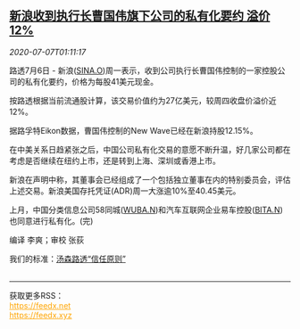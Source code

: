 <!--1594084995000-->
[新浪收到执行长曹国伟旗下公司的私有化要约 溢价12%](https://cn.reuters.com/article/sinabuyout-bid-0706-mon-idCNKBS24804S)
------

<div><i>2020-07-07T01:11:17</i></div><div class="StandardArticleBody_body"><p>路透7月6日 - 新浪(<span id="symbol_SINA.O_0"><a href="//www.reuters.com/companies/SINA.O">SINA.O</a></span>)周一表示，收到公司执行长曹国伟控制的一家控股公司的私有化要约，价格为每股41美元现金。 </p><p>按路透根据当前流通股计算，该交易价值约为27亿美元，较周四收盘价溢价近12%。 </p><p>据路孚特Eikon数据，曹国伟控制的New Wave已经在新浪持股12.15%。 </p><p>在中美关系日趋紧张之后，中国公司私有化交易的意愿不断升温，好几家公司都在考虑是否继续在纽约上市，还是转到上海、深圳或香港上市。 </p><p>新浪在声明中称，其董事会已经组成了一个包括独立董事在内的特别委员会，评估上述交易。新浪美国存托凭证(ADR)周一大涨逾10%至40.45美元。 </p><p>上月，中国分类信息公司58同城(<span id="symbol_WUBA.N_1"><a href="//www.reuters.com/companies/WUBA.N">WUBA.N</a></span>)和汽车互联网企业易车控股(<span id="symbol_BITA.N_2"><a href="//www.reuters.com/companies/BITA.N">BITA.N</a></span>)也同意进行私有化。(完)  </p><div class="Attribution_container"><div class="Attribution_attribution"><p class="Attribution_content">编译 李爽；审校 张荻 </p></div></div><div class="StandardArticleBody_trustBadgeContainer"><span class="StandardArticleBody_trustBadgeTitle">我们的标准：</span><span class="trustBadgeUrl"><a href="https://www.thomsonreuters.cn/content/dam/openweb/documents/pdf/china/brochures/about-us-1.pdf">汤森路透“信任原则”</a></span></div></div><br><hr><div>获取更多RSS：<br><a href="https://feedx.net" style="color:orange" target="_blank">https://feedx.net</a> <br><a href="https://feedx.xyz" style="color:orange" target="_blank">https://feedx.xyz</a><br></div>
